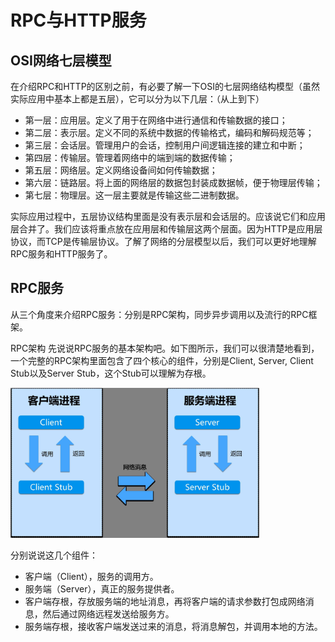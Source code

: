 # RPC与HTTP服务
## OSI网络七层模型
在介绍RPC和HTTP的区别之前，有必要了解一下OSI的七层网络结构模型（虽然实际应用中基本上都是五层），它可以分为以下几层：（从上到下）
- 第一层：应用层。定义了用于在网络中进行通信和传输数据的接口；
- 第二层：表示层。定义不同的系统中数据的传输格式，编码和解码规范等；
- 第三层：会话层。管理用户的会话，控制用户间逻辑连接的建立和中断；
- 第四层：传输层。管理着网络中的端到端的数据传输；
- 第五层：网络层。定义网络设备间如何传输数据；
- 第六层：链路层。将上面的网络层的数据包封装成数据帧，便于物理层传输；
- 第七层：物理层。这一层主要就是传输这些二进制数据。

实际应用过程中，五层协议结构里面是没有表示层和会话层的。应该说它们和应用层合并了。我们应该将重点放在应用层和传输层这两个层面。因为HTTP是应用层协议，而TCP是传输层协议。了解了网络的分层模型以后，我们可以更好地理解RPC服务和HTTP服务了。

## RPC服务
从三个角度来介绍RPC服务：分别是RPC架构，同步异步调用以及流行的RPC框架。

RPC架构
先说说RPC服务的基本架构吧。如下图所示，我们可以很清楚地看到，一个完整的RPC架构里面包含了四个核心的组件，分别是Client, Server, Client Stub以及Server Stub，这个Stub可以理解为存根。

<img src="https://github.com/JayFrank/Architects-Talk/blob/master/Link/rpc-architecture.jpg"  height="240">

分别说说这几个组件：
- 客户端（Client），服务的调用方。
- 服务端（Server），真正的服务提供者。
- 客户端存根，存放服务端的地址消息，再将客户端的请求参数打包成网络消息，然后通过网络远程发送给服务方。
- 服务端存根，接收客户端发送过来的消息，将消息解包，并调用本地的方法。
